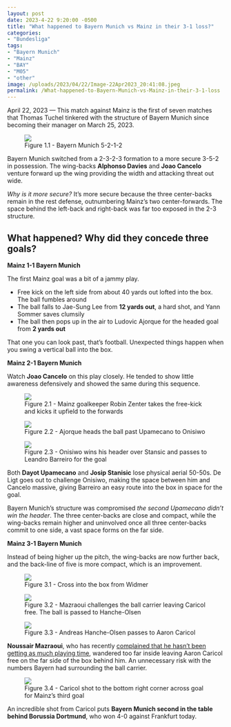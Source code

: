```yaml
---
layout: post
date: 2023-4-22 9:20:00 -0500
title: "What happened to Bayern Munich vs Mainz in their 3-1 loss?"
categories: 
- "Bundesliga"
tags:
- "Bayern Munich"
- "Mainz"
- "BAY"
- "M05"
- "other"
image: /uploads/2023/04/22/Image-22Apr2023_20:41:08.jpeg
permalink: /What-happened-to-Bayern-Munich-vs-Mainz-in-their-3-1-loss
--- 
```


April 22, 2023 — This match against Mainz is the first of seven matches that Thomas Tuchel tinkered with the structure of Bayern Munich since becoming their manager on March 25, 2023. 

<figure>
    <img src="https://tacticsjournal.com/uploads/2023/04/22/Image-22Apr2023_19:24:44.jpeg">
    <figcaption>Figure 1.1 - Bayern Munich 5-2-1-2</figcaption>
</figure> 

Bayern Munich switched from a 2-3-2-3 formation to a more secure 3-5-2 in possession. The wing-backs **Alphonso Davies** and **Joao Cancelo** venture forward up the wing providing the width and attacking threat out wide.

*Why is it more secure?* It’s more secure because the three center-backs remain in the rest defense, outnumbering Mainz’s two center-forwards. The space behind the left-back and right-back was far too exposed in the 2-3 structure. 

## What happened? Why did they concede three goals? 

**Mainz 1-1 Bayern Munich**

The first Mainz goal was a bit of a jammy play. 

- Free kick on the left side from about 40 yards out lofted into the box. The ball fumbles around 
- The ball falls to Jae-Sung Lee from **12 yards out**, a hard shot, and Yann Sommer saves clumsily 
- The ball then pops up in the air to Ludovic Ajorque for the headed goal from **2 yards out**

That one you can look past, that’s football. Unexpected things happen when you swing a vertical ball into the box. 

**Mainz 2-1 Bayern Munich** 

Watch **Joao Cancelo** on this play closely. He tended to show little awareness defensively and showed the same during this sequence.

<figure>
    <img src="https://tacticsjournal.com/uploads/2023/04/22/Image-22Apr2023_20:07:53.jpeg">
    <figcaption>Figure 2.1 - Mainz goalkeeper Robin Zenter takes the free-kick and kicks it upfield to the forwards</figcaption>
</figure> 


<figure>
    <img src="https://tacticsjournal.com/uploads/2023/04/22/Image-22Apr2023_20:40:36.jpeg">
    <figcaption>Figure 2.2 - Ajorque heads the ball past Upamecano to Onisiwo</figcaption>
</figure>  

<figure>
    <img src="https://tacticsjournal.com/uploads/2023/04/22/Image-22Apr2023_20:41:08.jpeg">
    <figcaption>Figure 2.3 - Onisiwo wins his header over Stansic and passes to Leandro Barreiro for the goal</figcaption>
</figure> 

Both **Dayot Upamecano** and **Josip Stanisic** lose physical aerial 50-50s. De Ligt goes out to challenge Onisiwo, making the space between him and Cancelo massive, giving Barreiro an easy route into the box in space for the goal. 

Bayern Munich’s structure was compromised *the second Upamecano didn’t win the header*. The three center-backs are close and compact, while the wing-backs remain higher and uninvolved once all three center-backs commit to one side, a vast space forms on the far side.


**Mainz 3-1 Bayern Munich**

Instead of being higher up the pitch, the wing-backs are now further back, and the back-line of five is more compact, which is an improvement. 

<figure>
    <img src="https://tacticsjournal.com/uploads/2023/04/22/Image-22Apr2023_20:42:07.jpeg">
    <figcaption>Figure 3.1 - Cross into the box from Widmer</figcaption>
</figure> 


<figure>
    <img src="https://tacticsjournal.com/uploads/2023/04/22/Image-22Apr2023_20:42:53.jpeg">
    <figcaption>Figure 3.2 - Mazraoui challenges the ball carrier leaving Caricol free. The ball is passed to Hanche-Olsen</figcaption>
</figure> 

<figure>
    <img src="https://tacticsjournal.com/uploads/2023/04/22/Image-22Apr2023_21:19:20.jpeg">
    <figcaption>Figure 3.3 - Andreas Hanche-Olsen passes to Aaron Caricol</figcaption>
</figure> 

**Noussair Mazraoui**, who has recently [complained that he hasn’t been getting as much playing time](https://twitter.com/fabrizioromano/status/1648993403013668867?s=46&t=EwWKBMyY400eGGXYwoRkiw), wandered too far inside leaving Aaron Caricol free on the far side of the box behind him. An unnecessary risk with the numbers Bayern had surrounding the ball carrier. 


<figure>
    <img src="https://tacticsjournal.com/uploads/2023/04/22/Image-22Apr2023_20:44:18.jpeg">
    <figcaption>Figure 3.4 - Caricol shot to the bottom right corner across goal for Mainz’s third goal</figcaption>
</figure> 

An incredible shot from Caricol puts **Bayern Munich second in the table behind Borussia Dortmund**, who won 4-0 against Frankfurt today. 
